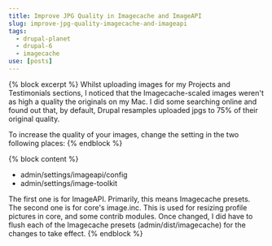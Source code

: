 ```yaml
---
title: Improve JPG Quality in Imagecache and ImageAPI
slug: improve-jpg-quality-imagecache-and-imageapi
tags:
  - drupal-planet
  - drupal-6
  - imagecache
use: [posts]
---
```

{% block excerpt %}
Whilst uploading images for my Projects and Testimonials sections, I noticed that the Imagecache-scaled images weren't as high a quality the originals on my Mac. I did some searching online and found out that, by default, Drupal resamples uploaded jpgs to 75% of their original quality.

To increase the quality of your images, change the setting in the two following places:
{% endblock %}

{% block content %}
* admin/settings/imageapi/config
* admin/settings/image-toolkit

The first one is for ImageAPI. Primarily, this means Imagecache presets. The second one is for core's image.inc. This is used for resizing profile pictures in core, and some contrib modules. Once changed, I did have to flush each of the Imagecache presets (admin/dist/imagecache) for the changes to take effect.
{% endblock %}
